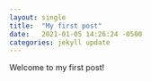 ```yaml
---
layout: single
title:  "My first post"
date:   2021-01-05 14:26:24 -0500
categories: jekyll update
---
```


Welcome to my first post!
